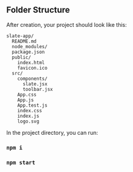 
## Folder Structure

After creation, your project should look like this:

```
slate-app/
  README.md
  node_modules/
  package.json
  public/
    index.html
    favicon.ico
  src/
    components/
      slate.jsx
      toolbar.jsx
    App.css
    App.js
    App.test.js
    index.css
    index.js
    logo.svg
```


In the project directory, you can run:

### `npm i`
### `npm start`
